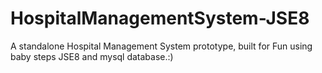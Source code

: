# HospitalManagementSystem-JSE8
A standalone Hospital Management System prototype, built for Fun
 using baby steps JSE8 and mysql database.:)
 

